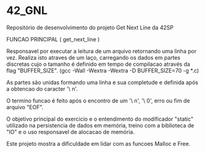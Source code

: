 # 42_GNL
Repositório de desenvolvimento do projeto Get Next Line da 42SP


FUNCAO PRINCIPAL ( get_next_line )

Responsavel por executar a leitura de um arquivo retornando uma linha por
vez.
Realiza isto atraves de um laço, carregando os dados em partes discretas cujo o
 tamanho é definido em tempo de compilacao através da flag "BUFFER_SIZE".
        (gcc -Wall -Wextra -Wextra -D BUFFER_SIZE=70 -g *.c)

 As partes são unidas formando uma linha e sua completude e definida após a
   obtencao do caracter '\ n'.
 
 O termino funcao é feito após o encontro de um '\ n', '\ 0', erro ou fim de
   arquivo "EOF".
 
 O objetivo principal do exercicio e o entendimento do modificador "static"
   utilizado na persistencia de dados em memória, treino com a biblioteca
   de "IO" e o uso responsavel de alocacao de memória.
 
 Este projeto mostra a dificuldade em lidar com as funcoes Malloc e Free.
